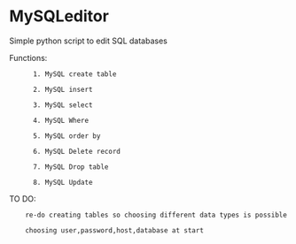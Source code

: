 # MySQLeditor
Simple python script to edit SQL databases


Functions:

          1. MySQL create table

          2. MySQL insert
          
          3. MySQL select
          
          4. MySQL Where
          
          5. MySQL order by
          
          6. MySQL Delete record
          
          7. MySQL Drop table
          
          8. MySQL Update
          
TO DO:
        
        re-do creating tables so choosing different data types is possible

        choosing user,password,host,database at start
